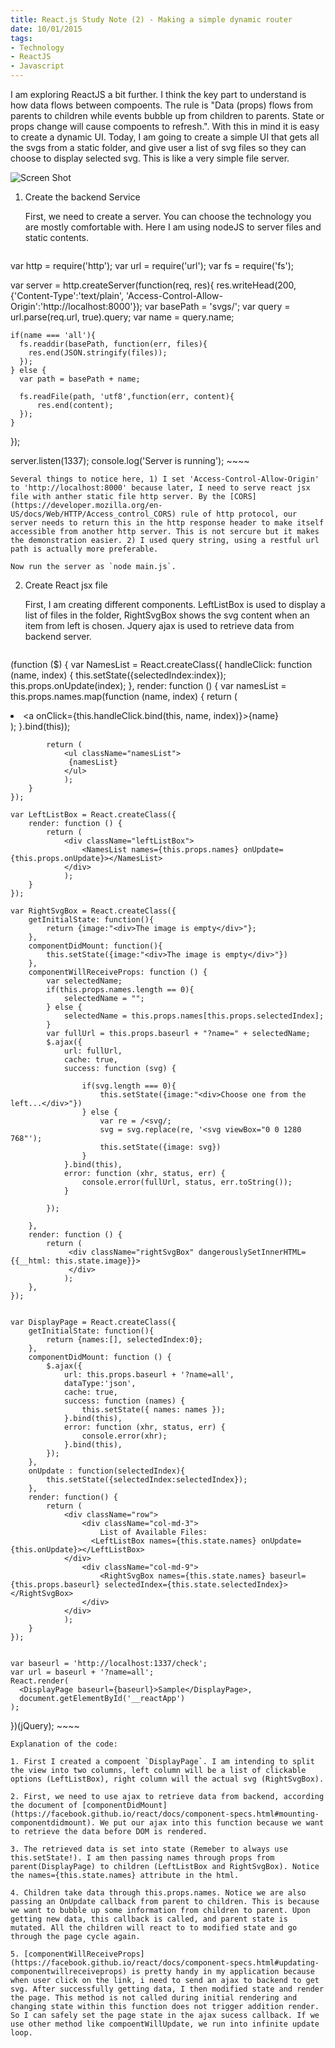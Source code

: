 ```yaml
---
title: React.js Study Note (2) - Making a simple dynamic router
date: 10/01/2015
tags: 
- Technology
- ReactJS
- Javascript
---
```


I am exploring ReactJS a bit further. I think the key part to understand is how data flows between compoents. The rule is "Data (props) flows from parents to children while events bubble up from children to parents. State or props change will cause compoents to refresh.". With this in mind it is easy to create a dynamic UI. Today, I am going to create a simple UI that gets all the svgs from a static folder, and give user a list of svg files so they can choose to display selected svg. This is like a very simple file server.

<!--more-->

![Screen Shot](http://i.imgur.com/GTgxYdP.png)

1. Create the backend Service

    First, we need to create a server. You can choose the technology you are mostly comfortable with. Here I am using nodeJS to server files and static contents.

    ~~~~{.javascript}
  var http = require('http');
  var url = require('url');
  var fs = require('fs');

  var server = http.createServer(function(req, res){
    res.writeHead(200, {'Content-Type':'text/plain', 'Access-Control-Allow-Origin':'http://localhost:8000'});
    var basePath = 'svgs/';
    var query = url.parse(req.url, true).query;
    var name = query.name;

    if(name === 'all'){
      fs.readdir(basePath, function(err, files){
        res.end(JSON.stringify(files));
      });
    } else {
      var path = basePath + name;

      fs.readFile(path, 'utf8',function(err, content){
          res.end(content);
      });
    }
  });

  server.listen(1337);
  console.log('Server is running');
    ~~~~

    Several things to notice here, 1) I set 'Access-Control-Allow-Origin' to 'http://localhost:8000' because later, I need to serve react jsx file with anther static file http server. By the [CORS](https://developer.mozilla.org/en-US/docs/Web/HTTP/Access_control_CORS) rule of http protocol, our server needs to return this in the http response header to make itself accessible from another http server. This is not sercure but it makes the demonstration easier. 2) I used query string, using a restful url path is actually more preferable.

    Now run the server as `node main.js`.

2. Create React jsx file

    First, I am creating different components. LeftListBox is used to display a list of files in the folder, RightSvgBox shows the svg content when an item from left is chosen. Jquery ajax is used to retrieve data from backend server.

    ~~~~{.javascript}
  (function ($) {
    var NamesList = React.createClass({
        handleClick: function (name, index) {
            this.setState({selectedIndex:index});
            this.props.onUpdate(index);
        },
        render: function () {
            var namesList = this.props.names.map(function (name, index) {
                return (
                    <li>
                        <a onClick={this.handleClick.bind(this, name, index)}>{name}</a>
                    </li>
                    );
            }.bind(this));

            return (
                <ul className="namesList">
                 {namesList}
                </ul>
                );
        }
    });

    var LeftListBox = React.createClass({
        render: function () {
            return (
                <div className="leftListBox">
                    <NamesList names={this.props.names} onUpdate={this.props.onUpdate}></NamesList>
                </div>
                );
        }
    });

    var RightSvgBox = React.createClass({
        getInitialState: function(){
            return {image:"<div>The image is empty</div>"};
        },
        componentDidMount: function(){
            this.setState({image:"<div>The image is empty</div>"})
        },
        componentWillReceiveProps: function () {
            var selectedName;
            if(this.props.names.length == 0){
                selectedName = "";
            } else {
                selectedName = this.props.names[this.props.selectedIndex];
            }
            var fullUrl = this.props.baseurl + "?name=" + selectedName;
            $.ajax({
                url: fullUrl,
                cache: true,
                success: function (svg) {

                    if(svg.length === 0){
                        this.setState({image:"<div>Choose one from the left...</div>"})
                    } else {
                        var re = /<svg/;
                        svg = svg.replace(re, '<svg viewBox="0 0 1280 768"');
                        this.setState({image: svg})
                    }
                }.bind(this),
                error: function (xhr, status, err) {
                    console.error(fullUrl, status, err.toString());
                }

            });

        },
        render: function () {
            return (
                 <div className="rightSvgBox" dangerouslySetInnerHTML={{__html: this.state.image}}>
                 </div>
                );
        },
    });


    var DisplayPage = React.createClass({
        getInitialState: function(){
            return {names:[], selectedIndex:0};
        },
        componentDidMount: function () {
            $.ajax({
                url: this.props.baseurl + '?name=all',
                dataType:'json',
                cache: true,
                success: function (names) {
                    this.setState({ names: names });
                }.bind(this),
                error: function (xhr, status, err) {
                    console.error(xhr);
                }.bind(this),
            });
        },
        onUpdate : function(selectedIndex){
            this.setState({selectedIndex:selectedIndex});
        },
        render: function() {
            return (
                <div className="row">
                    <div className="col-md-3">
                        List of Available Files:
                      <LeftListBox names={this.state.names} onUpdate={this.onUpdate}></LeftListBox>
                </div>
                    <div className="col-md-9">
                        <RightSvgBox names={this.state.names} baseurl={this.props.baseurl} selectedIndex={this.state.selectedIndex}></RightSvgBox>
                    </div>
                </div>
                );
        }
    });


    var baseurl = 'http://localhost:1337/check';
    var url = baseurl + '?name=all';
    React.render(
      <DisplayPage baseurl={baseurl}>Sample</DisplayPage>,
      document.getElementById('__reactApp')
    );


  })(jQuery);
    ~~~~

    Explanation of the code:

    1. First I created a compoent `DisplayPage`. I am intending to split the view into two columns, left column will be a list of clickable options (LeftListBox), right column will the actual svg (RightSvgBox).

    2. First, we need to use ajax to retrieve data from backend, according the document of [componentDidMount](https://facebook.github.io/react/docs/component-specs.html#mounting-componentdidmount). We put our ajax into this function because we want to retrieve the data before DOM is rendered.

    3. The retrieved data is set into state (Remeber to always use this.setState!). I am then passing names through props from parent(DisplayPage) to children (LeftListBox and RightSvgBox). Notice the names={this.state.names} attribute in the html.

    4. Children take data through this.props.names. Notice we are also passing an OnUpdate callback from parent to children. This is because we want to bubble up some information from children to parent. Upon getting new data, this callback is called, and parent state is mutated. All the children will react to to modified state and go through the page cycle again.

    5. [componentWillReceiveProps](https://facebook.github.io/react/docs/component-specs.html#updating-componentwillreceiveprops) is pretty handy in my application because when user click on the link, i need to send an ajax to backend to get svg. After successfully getting data, I then modified state and render the page. This method is not called during initial rendering and changing state within this function does not trigger addition render. So I can safely set the page state in the ajax sucess callback. If we use other method like compoentWillUpdate, we run into infinite update loop.
